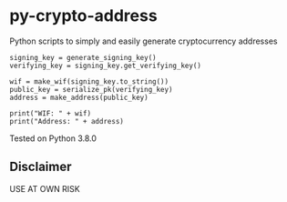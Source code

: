 # py-crypto-address
Python scripts to simply and easily generate cryptocurrency addresses

```
signing_key = generate_signing_key()
verifying_key = signing_key.get_verifying_key()

wif = make_wif(signing_key.to_string())
public_key = serialize_pk(verifying_key)
address = make_address(public_key)

print("WIF: " + wif)
print("Address: " + address)
```

Tested on Python 3.8.0

## Disclaimer
USE AT OWN RISK
